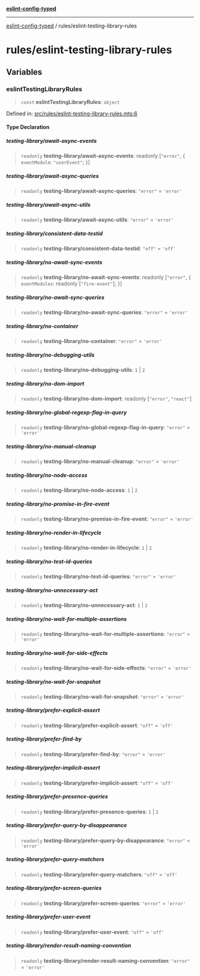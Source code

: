 [**eslint-config-typed**](../README.md)

---

[eslint-config-typed](../README.md) / rules/eslint-testing-library-rules

# rules/eslint-testing-library-rules

## Variables

### eslintTestingLibraryRules

> `const` **eslintTestingLibraryRules**: `object`

Defined in: [src/rules/eslint-testing-library-rules.mts:6](https://github.com/noshiro-pf/eslint-config-typed/blob/main/src/rules/eslint-testing-library-rules.mts#L6)

#### Type Declaration

##### testing-library/await-async-events

> `readonly` **testing-library/await-async-events**: readonly \[`"error"`, \{ `eventModule`: `"userEvent"`; \}\]

##### testing-library/await-async-queries

> `readonly` **testing-library/await-async-queries**: `"error"` = `'error'`

##### testing-library/await-async-utils

> `readonly` **testing-library/await-async-utils**: `"error"` = `'error'`

##### testing-library/consistent-data-testid

> `readonly` **testing-library/consistent-data-testid**: `"off"` = `'off'`

##### testing-library/no-await-sync-events

> `readonly` **testing-library/no-await-sync-events**: readonly \[`"error"`, \{ `eventModules`: readonly \[`"fire-event"`\]; \}\]

##### testing-library/no-await-sync-queries

> `readonly` **testing-library/no-await-sync-queries**: `"error"` = `'error'`

##### testing-library/no-container

> `readonly` **testing-library/no-container**: `"error"` = `'error'`

##### testing-library/no-debugging-utils

> `readonly` **testing-library/no-debugging-utils**: `1` \| `2`

##### testing-library/no-dom-import

> `readonly` **testing-library/no-dom-import**: readonly \[`"error"`, `"react"`\]

##### testing-library/no-global-regexp-flag-in-query

> `readonly` **testing-library/no-global-regexp-flag-in-query**: `"error"` = `'error'`

##### testing-library/no-manual-cleanup

> `readonly` **testing-library/no-manual-cleanup**: `"error"` = `'error'`

##### testing-library/no-node-access

> `readonly` **testing-library/no-node-access**: `1` \| `2`

##### testing-library/no-promise-in-fire-event

> `readonly` **testing-library/no-promise-in-fire-event**: `"error"` = `'error'`

##### testing-library/no-render-in-lifecycle

> `readonly` **testing-library/no-render-in-lifecycle**: `1` \| `2`

##### testing-library/no-test-id-queries

> `readonly` **testing-library/no-test-id-queries**: `"error"` = `'error'`

##### testing-library/no-unnecessary-act

> `readonly` **testing-library/no-unnecessary-act**: `1` \| `2`

##### testing-library/no-wait-for-multiple-assertions

> `readonly` **testing-library/no-wait-for-multiple-assertions**: `"error"` = `'error'`

##### testing-library/no-wait-for-side-effects

> `readonly` **testing-library/no-wait-for-side-effects**: `"error"` = `'error'`

##### testing-library/no-wait-for-snapshot

> `readonly` **testing-library/no-wait-for-snapshot**: `"error"` = `'error'`

##### testing-library/prefer-explicit-assert

> `readonly` **testing-library/prefer-explicit-assert**: `"off"` = `'off'`

##### testing-library/prefer-find-by

> `readonly` **testing-library/prefer-find-by**: `"error"` = `'error'`

##### testing-library/prefer-implicit-assert

> `readonly` **testing-library/prefer-implicit-assert**: `"off"` = `'off'`

##### testing-library/prefer-presence-queries

> `readonly` **testing-library/prefer-presence-queries**: `1` \| `2`

##### testing-library/prefer-query-by-disappearance

> `readonly` **testing-library/prefer-query-by-disappearance**: `"error"` = `'error'`

##### testing-library/prefer-query-matchers

> `readonly` **testing-library/prefer-query-matchers**: `"off"` = `'off'`

##### testing-library/prefer-screen-queries

> `readonly` **testing-library/prefer-screen-queries**: `"error"` = `'error'`

##### testing-library/prefer-user-event

> `readonly` **testing-library/prefer-user-event**: `"off"` = `'off'`

##### testing-library/render-result-naming-convention

> `readonly` **testing-library/render-result-naming-convention**: `"error"` = `'error'`
